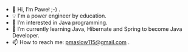 - 👋 Hi, I’m Paweł ;-) .
- :bulb: I'm a power engineer by education.
- 👀 I’m interested in Java programming.
- 🌱 I’m currently learning Java, Hibernate and Spring to become Java Developer.
- 📫 How to reach me: pmaslow115@gmail.com .

<!---
pawel778899/pawel778899 is a ✨ special ✨ repository because its `README.md` (this file) appears on your GitHub profile.
You can click the Preview link to take a look at your changes.
--->
